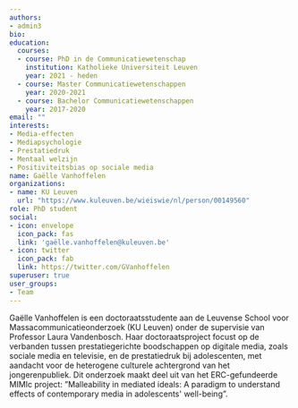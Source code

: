 ```yaml
---
authors:
- admin3
bio:
education:
  courses:
  - course: PhD in de Communicatiewetenschap
    institution: Katholieke Universiteit Leuven
    year: 2021 - heden
  - course: Master Communicatiewetenschappen
    year: 2020-2021
  - course: Bachelor Communicatiewetenschappen
    year: 2017-2020
email: ""
interests:
- Media-effecten
- Mediapsychologie
- Prestatiedruk
- Mentaal welzijn
- Positiviteitsbias op sociale media
name: Gaëlle Vanhoffelen
organizations:
- name: KU Leuven
  url: "https://www.kuleuven.be/wieiswie/nl/person/00149560"
role: PhD student
social:
- icon: envelope
  icon_pack: fas
  link: 'gaëlle.vanhoffelen@kuleuven.be'
- icon: twitter
  icon_pack: fab
  link: https://twitter.com/GVanhoffelen
superuser: true
user_groups:
- Team
---
```


Gaëlle Vanhoffelen is een doctoraatsstudente aan de Leuvense School voor Massacommunicatieonderzoek (KU Leuven) onder de supervisie van Professor Laura Vandenbosch. Haar doctoraatsproject focust op de verbanden tussen prestatiegerichte boodschappen op digitale media, zoals sociale media en televisie, en de prestatiedruk bij adolescenten, met aandacht voor de heterogene culturele achtergrond van het jongerenpubliek. Dit onderzoek maakt deel uit van het ERC-gefundeerde MIMIc project: ”Malleability in mediated ideals: A paradigm to understand effects of contemporary media in adolescents' well-being”.